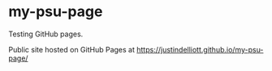 # my-psu-page

Testing GitHub pages.

Public site hosted on GitHub Pages at https://justindelliott.github.io/my-psu-page/